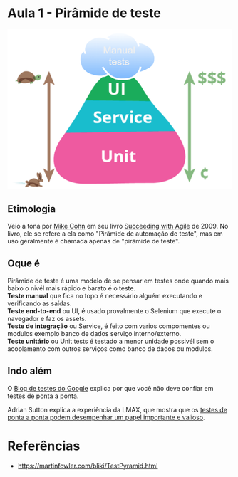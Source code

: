 # Aula 1 - Pirâmide de teste
![Pirâmide de teste](assets/1_test-pyramid.png)

## Etimologia
Veio a tona por [Mike Cohn](http://www.mountaingoatsoftware.com/) em seu livro [Succeeding with Agile](https://www.goodreads.com/book/show/6707987-succeeding-with-agile?from_search=true&from_srp=true&qid=Vly36lsBNF&rank=1) de 2009. No livro, ele se refere a ela como "Pirâmide de automação de teste", mas em uso geralmente é chamada apenas de "pirâmide de teste".

## Oque é
Pirâmide de teste é uma modelo de se pensar em testes onde quando mais baixo o nivél mais rápido e barato é o teste.<br>
**Teste manual** que fica no topo é necessário alguém executando e verificando as saídas.<br>
**Teste end-to-end** ou UI, é usado provalmente o Selenium que execute o navegador e faz os assets.<br>
**Teste de integração** ou Service, é feito com varios compomentes ou modulos exemplo banco de dados serviço interno/externo.<br>
**Teste unitário** ou Unit tests é testado a menor unidade possivél sem o acoplamento com outros serviços como banco de dados ou modulos.

## Indo além
O [Blog de testes do Google](http://googletesting.blogspot.co.uk/2015/04/just-say-no-to-more-end-to-end-tests.html) explica por que você não deve confiar em testes de ponta a ponta.

Adrian Sutton explica a experiência da LMAX, que mostra que os [testes de ponta a ponta podem desempenhar um papel importante e valioso](https://www.symphonious.net/2015/04/30/making-end-to-end-tests-work/).

# Referências
* https://martinfowler.com/bliki/TestPyramid.html
